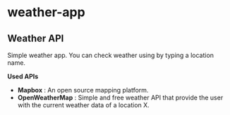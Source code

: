 # weather-app  
## Weather API

Simple weather app. You can check weather using by typing a location name.

__**Used APIs**__
- **Mapbox** : An open source mapping platform.  
- **OpenWeatherMap** : Simple and free weather API that provide the user with the current weather data of a location X.   